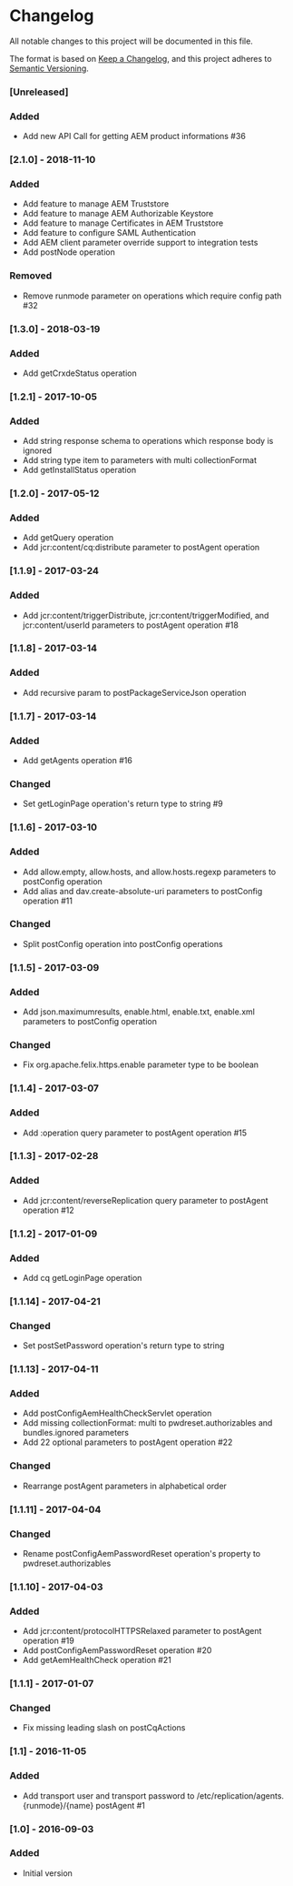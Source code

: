 # Changelog
All notable changes to this project will be documented in this file.

The format is based on [Keep a Changelog](https://keepachangelog.com/en/1.0.0/),
and this project adheres to [Semantic Versioning](https://semver.org/spec/v2.0.0.html).

### [Unreleased]

### Added
- Add new API Call for getting AEM product informations #36

### [2.1.0] - 2018-11-10

### Added
- Add feature to manage AEM Truststore
- Add feature to manage AEM Authorizable Keystore
- Add feature to manage Certificates in AEM Truststore
- Add feature to configure SAML Authentication
- Add AEM client parameter override support to integration tests
- Add postNode operation

### Removed
- Remove runmode parameter on operations which require config path #32

### [1.3.0] - 2018-03-19

### Added
- Add getCrxdeStatus operation

### [1.2.1] - 2017-10-05

### Added
- Add string response schema to operations which response body is ignored
- Add string type item to parameters with multi collectionFormat
- Add getInstallStatus operation

### [1.2.0] - 2017-05-12

### Added
- Add getQuery operation
- Add jcr:content/cq:distribute parameter to postAgent operation

### [1.1.9] - 2017-03-24

### Added
- Add jcr:content/triggerDistribute, jcr:content/triggerModified, and jcr:content/userId parameters to postAgent operation #18

### [1.1.8] - 2017-03-14

### Added
- Add recursive param to postPackageServiceJson operation

### [1.1.7] - 2017-03-14

### Added
- Add getAgents operation #16

### Changed
- Set getLoginPage operation's return type to string #9

### [1.1.6] - 2017-03-10

### Added
- Add allow.empty, allow.hosts, and allow.hosts.regexp parameters to postConfig operation
- Add alias and dav.create-absolute-uri parameters to postConfig operation #11

### Changed
- Split postConfig operation into postConfig<service> operations

### [1.1.5] - 2017-03-09

### Added
- Add json.maximumresults, enable.html, enable.txt, enable.xml parameters to postConfig operation

### Changed
- Fix org.apache.felix.https.enable parameter type to be boolean

### [1.1.4] - 2017-03-07

### Added
- Add :operation query parameter to postAgent operation #15

### [1.1.3] - 2017-02-28

### Added
- Add jcr:content/reverseReplication query parameter to postAgent operation #12

### [1.1.2] - 2017-01-09

### Added
- Add cq getLoginPage operation

### [1.1.14] - 2017-04-21

### Changed
- Set postSetPassword operation's return type to string

### [1.1.13] - 2017-04-11

### Added
- Add postConfigAemHealthCheckServlet operation
- Add missing collectionFormat: multi to pwdreset.authorizables and bundles.ignored parameters
- Add 22 optional parameters to postAgent operation #22

### Changed
- Rearrange postAgent parameters in alphabetical order

### [1.1.11] - 2017-04-04

### Changed
- Rename postConfigAemPasswordReset operation's property to pwdreset.authorizables

### [1.1.10] - 2017-04-03

### Added
- Add jcr:content/protocolHTTPSRelaxed parameter to postAgent operation #19
- Add postConfigAemPasswordReset operation #20
- Add getAemHealthCheck operation #21

### [1.1.1] - 2017-01-07

### Changed
- Fix missing leading slash on postCqActions

### [1.1] - 2016-11-05

### Added
- Add transport user and transport password to /etc/replication/agents.{runmode}/{name} postAgent #1

### [1.0] - 2016-09-03

### Added
- Initial version



